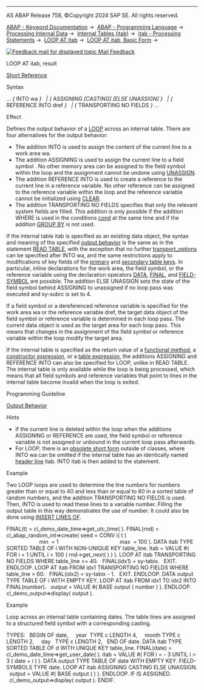   

* * *

AS ABAP Release 758, ©Copyright 2024 SAP SE. All rights reserved.

[ABAP - Keyword Documentation](https://help.sap.com/doc/abapdocu_758_index_htm/7.58/en-US/abenabap.htm) →  [ABAP - Programming Language](https://help.sap.com/doc/abapdocu_758_index_htm/7.58/en-US/abenabap_reference.htm) →  [Processing Internal Data](https://help.sap.com/doc/abapdocu_758_index_htm/7.58/en-US/abenabap_data_working.htm) →  [Internal Tables (itab)](https://help.sap.com/doc/abapdocu_758_index_htm/7.58/en-US/abenitab.htm) →  [itab - Processing Statements](https://help.sap.com/doc/abapdocu_758_index_htm/7.58/en-US/abentable_processing_statements.htm) →  [LOOP AT itab](https://help.sap.com/doc/abapdocu_758_index_htm/7.58/en-US/abaploop_at_itab_variants.htm) →  [LOOP AT itab, Basic Form](https://help.sap.com/doc/abapdocu_758_index_htm/7.58/en-US/abaploop_at_itab.htm) → 

 [![](Mail.gif?object=Mail.gif "Feedback mail for displayed topic") Mail Feedback](mailto:f1_help@sap.com?subject=Feedback%20on%20ABAP%20Documentation&body=Document:%20LOOP%20AT%20itab%2C%20result%2C%20ABAPLOOP_AT_ITAB_RESULT%2C%20758%0D%0A%0D%0AError:%0D%0A%0D%0A%0D%0A%0D%0ASuggestion%20for%20improvement:)

LOOP AT itab, result

[Short Reference](https://help.sap.com/doc/abapdocu_758_index_htm/7.58/en-US/abaploop_at_itab_shortref.htm)

Syntax

... *{* INTO wa *}*
  *|* *{* ASSIGNING <fs> *\[*CASTING*\]* *\[*ELSE UNASSIGN*\]* *}*
  *|* *{* REFERENCE INTO dref *}*
  *|* *{* TRANSPORTING NO FIELDS *}* ...

Effect

Defines the output behavior of a [LOOP](https://help.sap.com/doc/abapdocu_758_index_htm/7.58/en-US/abaploop_at_itab.htm) across an internal table. There are four alternatives for the output behavior:

-   The addition INTO is used to assign the content of the current line to a work area wa.
-   The addition ASSIGNING is used to assign the current line to a field symbol <fs>. No other memory area can be assigned to the field symbol within the loop and the assignment cannot be undone using [UNASSIGN](https://help.sap.com/doc/abapdocu_758_index_htm/7.58/en-US/abapunassign.htm).
-   The addition REFERENCE INTO is used to create a reference to the current line in a reference variable. No other reference can be assigned to the reference variable within the loop and the reference variable cannot be initialized using [CLEAR](https://help.sap.com/doc/abapdocu_758_index_htm/7.58/en-US/abapclear.htm).
-   The addition TRANSPORTING NO FIELDS specifies that only the relevant system fields are filled. This addition is only possible if the addition WHERE is used in the conditions [cond](https://help.sap.com/doc/abapdocu_758_index_htm/7.58/en-US/abaploop_at_itab_cond.htm) at the same time and if the addition [GROUP BY](https://help.sap.com/doc/abapdocu_758_index_htm/7.58/en-US/abaploop_at_itab_group_by.htm) is not used.

If the internal table itab is specified as an existing data object, the syntax and meaning of the specified [output behavior](https://help.sap.com/doc/abapdocu_758_index_htm/7.58/en-US/abapread_table_outdesc.htm) is the same as in the statement [READ TABLE](https://help.sap.com/doc/abapdocu_758_index_htm/7.58/en-US/abapread_table.htm), with the exception that no further [transport\_options](https://help.sap.com/doc/abapdocu_758_index_htm/7.58/en-US/abapread_table_transport_options.htm) can be specified after INTO wa, and the same restrictions apply to modifications of key fields of the [primary](https://help.sap.com/doc/abapdocu_758_index_htm/7.58/en-US/abenprimary_table_key_glosry.htm "Glossary Entry") and [secondary table keys](https://help.sap.com/doc/abapdocu_758_index_htm/7.58/en-US/abensecondary_table_key_glosry.htm "Glossary Entry"). In particular, inline declarations for the work area, the field symbol, or the reference variable using the declaration operators [DATA](https://help.sap.com/doc/abapdocu_758_index_htm/7.58/en-US/abendata_inline.htm), [FINAL](https://help.sap.com/doc/abapdocu_758_index_htm/7.58/en-US/abenfinal_inline.htm), and [FIELD-SYMBOL](https://help.sap.com/doc/abapdocu_758_index_htm/7.58/en-US/abenfield-symbol_inline.htm) are possible. The addition ELSE UNASSIGN sets the state of the field symbol behind ASSIGNING to unassigned if no loop pass was executed and sy-subrc is set to 4.

If a field symbol or a dereferenced reference variable is specified for the work area wa or the reference variable dref, the target data object of the field symbol or reference variable is determined in each loop pass. The current data object is used as the target area for each loop pass. This means that changes in the assignment of the field symbol or reference variable within the loop modify the target area.

If the internal table is specified as the return value of a [functional method](https://help.sap.com/doc/abapdocu_758_index_htm/7.58/en-US/abenfunctional_method_glosry.htm "Glossary Entry"), a [constructor expression](https://help.sap.com/doc/abapdocu_758_index_htm/7.58/en-US/abenconstructor_expression_glosry.htm "Glossary Entry"), or a [table expression](https://help.sap.com/doc/abapdocu_758_index_htm/7.58/en-US/abentable_expression_glosry.htm "Glossary Entry"), the additions ASSIGNING and REFERENCE INTO can also be specified for LOOP, unlike in READ TABLE. The internal table is only available while the loop is being processed, which means that all field symbols and reference variables that point to lines in the internal table become invalid when the loop is exited.

Programming Guideline

[Output Behavior](https://help.sap.com/doc/abapdocu_758_index_htm/7.58/en-US/abentable_output_guidl.htm "Guideline")

Hints

-   If the current line is deleted within the loop when the additions ASSIGNING or REFERENCE are used, the field symbol or reference variable is not assigned or unbound in the current loop pass afterwards.
-   For LOOP, there is an [obsolete short form](https://help.sap.com/doc/abapdocu_758_index_htm/7.58/en-US/abenitab_short_forms.htm) outside of classes, where INTO wa can be omitted if the internal table has an identically named [header line](https://help.sap.com/doc/abapdocu_758_index_htm/7.58/en-US/abenheader_line_glosry.htm "Glossary Entry") itab. INTO itab is then added to the statement.

Example

Two LOOP loops are used to determine the line numbers for numbers greater than or equal to 40 and less than or equal to 60 in a sorted table of random numbers, and the addition TRANSPORTING NO FIELDS is used. Then, INTO is used to read these lines to a variable number. Filling the output table in this way demonstrates the use of number. It could also be done using [INSERT LINES OF](https://help.sap.com/doc/abapdocu_758_index_htm/7.58/en-US/abapinsert_itab_linespec.htm).

FINAL(t) = cl\_demo\_date\_time=>get\_utc\_time( ).
FINAL(rnd) = cl\_abap\_random\_int=>create( seed = CONV i( t )
                                        min  = 1
                                        max  = 100 ).
DATA itab TYPE SORTED TABLE OF i WITH NON-UNIQUE KEY table\_line.
itab = VALUE #( FOR i = 1 UNTIL i > 100 ( rnd->get\_next( ) ) ).
LOOP AT itab TRANSPORTING NO FIELDS WHERE table\_line >= 40.
  FINAL(idx1) = sy-tabix.
  EXIT.
ENDLOOP.
LOOP AT itab FROM idx1 TRANSPORTING NO FIELDS WHERE table\_line > 60.
  FINAL(idx2) = sy-tabix - 1.
  EXIT.
ENDLOOP.
DATA output TYPE TABLE OF i WITH EMPTY KEY.
LOOP AT itab FROM idx1 TO idx2 INTO FINAL(number).
  output = VALUE #( BASE output ( number ) ).
ENDLOOP.
cl\_demo\_output=>display( output ).

Example

Loop across an internal table containing dates. The table lines are assigned to a structured field symbol with a corresponding casting.

TYPES:
  BEGIN OF date,
    year  TYPE c LENGTH 4,
    month TYPE c LENGTH 2,
    day   TYPE c LENGTH 2,
  END OF date.
DATA itab TYPE SORTED TABLE OF d WITH UNIQUE KEY table\_line.
FINAL(date) = cl\_demo\_date\_time=>get\_user\_date( ).
itab = VALUE #( FOR i = - 3 UNTIL i > 3 ( date + i ) ).
DATA output TYPE TABLE OF date WITH EMPTY KEY.
FIELD-SYMBOLS <date> TYPE date.
LOOP AT itab ASSIGNING <date> CASTING ELSE UNASSIGN.
  output = VALUE #( BASE output ( <date> ) ).
ENDLOOP.
IF <date> IS ASSIGNED.
  cl\_demo\_output=>display( output ).
ENDIF.
